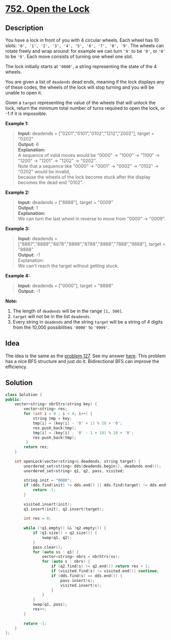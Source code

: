 # [752. Open the Lock](https://leetcode.com/problems/open-the-lock/description/)

## Description

You have a lock in front of you with 4 circular wheels. Each wheel has 10 slots: `'0', '1', '2', '3', '4', '5', '6', '7', '8', '9'`. The wheels can rotate freely and wrap around: for example we can turn `'9'` to be `'0'`, or `'0'` to be `'9'`. Each move consists of turning one wheel one slot.

The lock initially starts at `'0000'`, a string representing the state of the 4 wheels.

You are given a list of `deadends` dead ends, meaning if the lock displays any of these codes, the wheels of the lock will stop turning and you will be unable to open it.

Given a `target` representing the value of the wheels that will unlock the lock, return the minimum total number of turns required to open the lock, or -1 if it is impossible.

**Example 1:**

>**Input:** deadends = ["0201","0101","0102","1212","2002"], target = "0202" <br>
**Output:** 6 <br>
**Explanation:** <br>
A sequence of valid moves would be "0000" -> "1000" -> "1100" -> "1200" -> "1201" -> "1202" -> "0202". <br>
Note that a sequence like "0000" -> "0001" -> "0002" -> "0102" -> "0202" would be invalid, <br>
because the wheels of the lock become stuck after the display becomes the dead end "0102".

**Example 2:**

>**Input:** deadends = ["8888"], target = "0009" <br>
**Output:** 1 <br>
**Explanation:** <br>
We can turn the last wheel in reverse to move from "0000" -> "0009".

**Example 3:**

>**Input:** deadends = ["8887","8889","8878","8898","8788","8988","7888","9888"], target = "8888" <br>
**Output:** -1 <br>
Explanation: <br>
We can't reach the target without getting stuck.

**Example 4:**

>**Input:** deadends = ["0000"], target = "8888" <br>
**Output:** -1

**Note:**

1. The length of `deadends` will be in the range `[1, 500]`.
2. `target` will not be in the list `deadends`.
3. Every string in `deadends` and the string `target` will be a string of 4 digits from the 10,000 possibilities `'0000'` to `'9999'`.

## Idea

The idea is the same as the [problem 127](https://leetcode.com/problems/word-ladder/description/). See my answer [here](https://github.com/DiamondI/LeetCode/blob/master/Solutions/127.md). This problem has a nice BFS structure and just do it. Bidirectional BFS can improve the efficiency.

## Solution

```cpp
class Solution {
public:
    vector<string> nbrStrs(string key) {
        vector<string> res;
        for (int i = 0 ; i < 4; i++) {
            string tmp = key;
            tmp[i] = (key[i] - '0' + 1) % 10 + '0';
            res.push_back(tmp);
            tmp[i] = (key[i] - '0' - 1 + 10) % 10 + '0';
            res.push_back(tmp);
         }
        return res;
    }
    
    int openLock(vector<string>& deadends, string target) {
        unordered_set<string> dds(deadends.begin(), deadends.end());
        unordered_set<string> q1, q2, pass, visited;
        
        string init = "0000";
        if (dds.find(init) != dds.end() || dds.find(target) != dds.end()) {
            return -1;
        }
        
        visited.insert(init);
        q1.insert(init), q2.insert(target);
        
        int res = 0;
        
        while (!q1.empty() && !q2.empty()) {
            if (q1.size() > q2.size()) {
                swap(q1, q2);
            }
            pass.clear();
            for (auto ss : q1) {
                vector<string> nbrs = nbrStrs(ss);
                for (auto s : nbrs) {
                    if (q2.find(s) != q2.end()) return res + 1;
                    if (visited.find(s) != visited.end()) continue;
                    if (dds.find(s) == dds.end()) {
                        pass.insert(s);
                        visited.insert(s);
                    }
                }
            }
            swap(q1, pass);
            res++;
        }
        
        return -1;
    }
};
```
